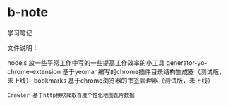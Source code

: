 # b-note
学习笔记

文件说明：

nodejs 放一些平常工作中写的一些提高工作效率的小工具
generator-yo-chrome-extension 基于yeoman编写的chrome插件目录结构生成器（测试版，未上线）
bookmarks 基于chrome浏览器的书签管理器（测试版，未上线）

    Crawler 基于http模块爬取百度个性化地图瓦片数据

